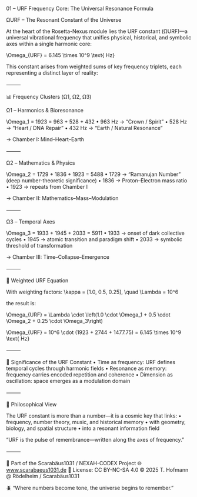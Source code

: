 01 – URF Frequency Core: The Universal Resonance Formula

ΩURF – The Resonant Constant of the Universe

At the heart of the Rosetta-Nexus module lies the URF constant (ΩURF)—a universal vibrational frequency that unifies physical, historical, and symbolic axes within a single harmonic core:

\Omega_{URF} = 6.145 \times 10^9 \text{ Hz}

This constant arises from weighted sums of key frequency triplets, each representing a distinct layer of reality:

⸻

📊 Frequency Clusters (Ω1, Ω2, Ω3)

Ω1 – Harmonics & Bioresonance

\Omega_1 = 1923 = 963 + 528 + 432
	•	963 Hz → “Crown / Spirit”
	•	528 Hz → “Heart / DNA Repair”
	•	432 Hz → “Earth / Natural Resonance”

→ Chamber I: Mind–Heart–Earth

⸻

Ω2 – Mathematics & Physics

\Omega_2 = 1729 + 1836 + 1923 = 5488
	•	1729 → “Ramanujan Number” (deep number-theoretic significance)
	•	1836 → Proton–Electron mass ratio
	•	1923 → repeats from Chamber I

→ Chamber II: Mathematics–Mass–Modulation

⸻

Ω3 – Temporal Axes

\Omega_3 = 1933 + 1945 + 2033 = 5911
	•	1933 → onset of dark collective cycles
	•	1945 → atomic transition and paradigm shift
	•	2033 → symbolic threshold of transformation

→ Chamber III: Time–Collapse–Emergence

⸻

🧮 Weighted URF Equation

With weighting factors:
\kappa = [1.0, 0.5, 0.25], \quad \Lambda = 10^6

the result is:

\Omega_{URF} = \Lambda \cdot \left(1.0 \cdot \Omega_1 + 0.5 \cdot \Omega_2 + 0.25 \cdot \Omega_3\right)

\Omega_{URF} = 10^6 \cdot (1923 + 2744 + 1477.75) = 6.145 \times 10^9 \text{ Hz}

⸻

🔗 Significance of the URF Constant
	•	Time as frequency: URF defines temporal cycles through harmonic fields
	•	Resonance as memory: frequency carries encoded repetition and coherence
	•	Dimension as oscillation: space emerges as a modulation domain

⸻

🔮 Philosophical View

The URF constant is more than a number—it is a cosmic key that links:
	•	frequency, number theory, music, and historical memory
	•	with geometry, biology, and spatial structure
	•	into a resonant information field

“URF is the pulse of remembrance—written along the axes of frequency.”

⸻

📐 Part of the Scarabäus1031 / NEXAH-CODEX Project
🌐 www.scarabaeus1031.de
📄 License: CC BY-NC-SA 4.0
© 2025 T. Hofmann @ Rödelheim / Scarabäus1031

🪲 “Where numbers become tone, the universe begins to remember.”
